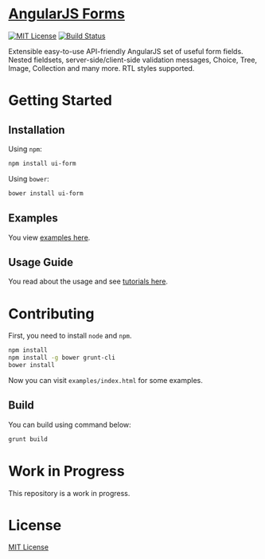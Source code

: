 # [AngularJS Forms](http://ravaj-group.github.io/angular-ui-form)

[![MIT License](https://img.shields.io/badge/license-MIT-blue.svg)](LICENSE)
[![Build Status](https://travis-ci.org/ravaj-group/angular-ui-form.svg)](https://travis-ci.org/ravaj-group/angular-ui-form)

Extensible easy-to-use API-friendly AngularJS set of useful form fields. Nested fieldsets, server-side/client-side validation messages, Choice, Tree, Image, Collection and many more. RTL styles supported.

# Getting Started
## Installation
Using `npm`:
```sh
npm install ui-form
```
Using `bower`:
```sh
bower install ui-form
```
## Examples
You view [examples here](http://ravaj-group.github.io/angular-ui-form/#/ui/form/docs/examples).

## Usage Guide
You read about the usage and see [tutorials here](http://ravaj-group.github.io/angular-ui-form/#/ui/form/docs/guide).

# Contributing
First, you need to install `node` and `npm`.
```sh
npm install
npm install -g bower grunt-cli
bower install
```
Now you can visit `examples/index.html` for some examples.

## Build
You can build using command below:
```sh
grunt build
```

# Work in Progress
This repository is a work in progress.

# License
[MIT License](LICENSE)
